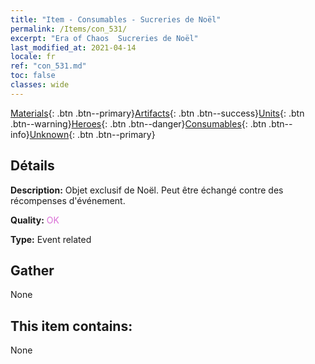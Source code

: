 ```yaml
---
title: "Item - Consumables - Sucreries de Noël"
permalink: /Items/con_531/
excerpt: "Era of Chaos  Sucreries de Noël"
last_modified_at: 2021-04-14
locale: fr
ref: "con_531.md"
toc: false
classes: wide
---
```

 [Materials](/fr/Items/){: .btn .btn--primary}[Artifacts](/fr/Items/Artifacts/){: .btn .btn--success}[Units](/fr/Items/Units/){: .btn .btn--warning}[Heroes](/fr/Items/Heroes/){: .btn .btn--danger}[Consumables](/fr/Items/Consumables/){: .btn .btn--info}[Unknown](/fr/Items/Unknown/){: .btn .btn--primary}

## Détails
 **Description:** Objet exclusif de Noël. Peut être échangé contre des récompenses d'événement.

 **Quality:** <span style="color: #DA70D6">OK</span>

 **Type:** Event related

## Gather

  None

## This item contains:

  None

